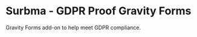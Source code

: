 Surbma - GDPR Proof Gravity Forms
=================================

Gravity Forms add-on to help meet GDPR compliance.

